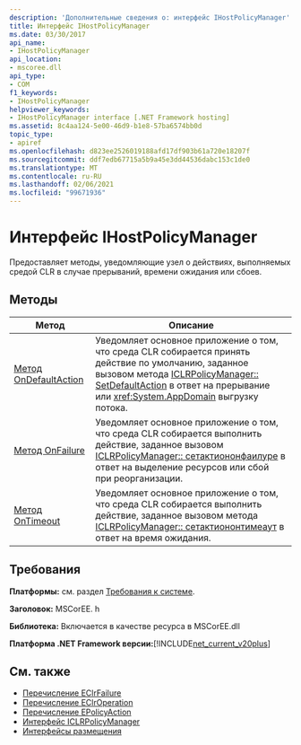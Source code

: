 ```yaml
---
description: 'Дополнительные сведения о: интерфейс IHostPolicyManager'
title: Интерфейс IHostPolicyManager
ms.date: 03/30/2017
api_name:
- IHostPolicyManager
api_location:
- mscoree.dll
api_type:
- COM
f1_keywords:
- IHostPolicyManager
helpviewer_keywords:
- IHostPolicyManager interface [.NET Framework hosting]
ms.assetid: 8c4aa124-5e00-46d9-b1e8-57ba6574bb0d
topic_type:
- apiref
ms.openlocfilehash: d823ee2526019188afd17df903b61a720e18207f
ms.sourcegitcommit: ddf7edb67715a5b9a45e3dd44536dabc153c1de0
ms.translationtype: MT
ms.contentlocale: ru-RU
ms.lasthandoff: 02/06/2021
ms.locfileid: "99671936"
---
```

# <a name="ihostpolicymanager-interface"></a>Интерфейс IHostPolicyManager

Предоставляет методы, уведомляющие узел о действиях, выполняемых средой CLR в случае прерываний, времени ожидания или сбоев.  
  
## <a name="methods"></a>Методы  
  
|Метод|Описание|  
|------------|-----------------|  
|[Метод OnDefaultAction](ihostpolicymanager-ondefaultaction-method.md)|Уведомляет основное приложение о том, что среда CLR собирается принять действие по умолчанию, заданное вызовом метода [ICLRPolicyManager:: SetDefaultAction](iclrpolicymanager-setdefaultaction-method.md) в ответ на прерывание или <xref:System.AppDomain> выгрузку потока.|  
|[Метод OnFailure](ihostpolicymanager-onfailure-method.md)|Уведомляет основное приложение о том, что среда CLR собирается выполнить действие, заданное вызовом [ICLRPolicyManager:: сетактиононфаилуре](iclrpolicymanager-setactiononfailure-method.md) в ответ на выделение ресурсов или сбой при реорганизации.|  
|[Метод OnTimeout](ihostpolicymanager-ontimeout-method.md)|Уведомляет основное приложение о том, что среда CLR собирается выполнить действие, заданное вызовом метода [ICLRPolicyManager:: сетактиононтимеаут](iclrpolicymanager-setactionontimeout-method.md) в ответ на время ожидания.|  
  
## <a name="requirements"></a>Требования  

 **Платформы:** см. раздел [Требования к системе](../../get-started/system-requirements.md).  
  
 **Заголовок:** MSCorEE. h  
  
 **Библиотека:** Включается в качестве ресурса в MSCorEE.dll  
  
 **Платформа .NET Framework версии:**[!INCLUDE[net_current_v20plus](../../../../includes/net-current-v20plus-md.md)]  
  
## <a name="see-also"></a>См. также

- [Перечисление EClrFailure](eclrfailure-enumeration.md)
- [Перечисление EClrOperation](eclroperation-enumeration.md)
- [Перечисление EPolicyAction](epolicyaction-enumeration.md)
- [Интерфейс ICLRPolicyManager](iclrpolicymanager-interface.md)
- [Интерфейсы размещения](hosting-interfaces.md)

